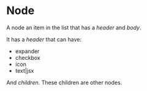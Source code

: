 # Node

A node an item in the list that has a *header* and *body*.

It has a *header* that can have:
- expander
- checkbox
- icon
- text|jsx

And *children*. These children are other nodes.
